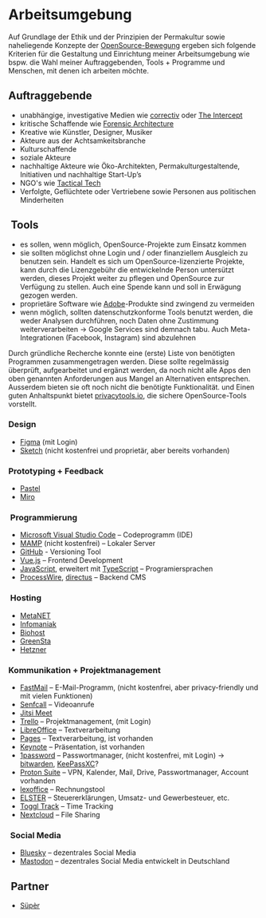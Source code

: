 # Arbeitsumgebung

Auf Grundlage der Ethik und der Prinzipien der Permakultur sowie naheliegende Konzepte der [OpenSource-Bewegung](https://opensource.com/) ergeben sich folgende Kriterien für die Gestaltung und Einrichtung meiner Arbeitsumgebung wie bspw. die Wahl meiner Auftraggebenden, Tools + Programme und Menschen, mit denen ich arbeiten möchte.

## Auftraggebende

- unabhängige, investigative Medien wie [correctiv](https://correctiv.org/) oder [The Intercept](https://theintercept.com/)
- kritische Schaffende wie [Forensic Architecture](https://forensic-architecture.org/)
- Kreative wie Künstler, Designer, Musiker
- Akteure aus der Achtsamkeitsbranche
- Kulturschaffende
- soziale Akteure
- nachhaltige Akteure wie Öko-Architekten, Permakulturgestaltende, Initiativen und nachhaltige Start-Up’s
- NGO's wie [Tactical Tech](https://tacticaltech.org/)
- Verfolgte, Geflüchtete oder Vertriebene sowie Personen aus politischen Minderheiten

##  Tools

- es sollen, wenn möglich, OpenSource-Projekte zum Einsatz kommen
- sie sollten möglichst ohne Login und / oder finanziellem Ausgleich zu benutzen sein. Handelt es sich um OpenSource-lizenzierte Projekte, kann durch die Lizenzgebühr die entwickelnde Person untersützt werden, dieses Projekt weiter zu pflegen und OpenSource zur Verfügung zu stellen. Auch eine Spende kann und soll in Erwägung gezogen werden.
- proprietäre Software wie [Adobe](https://www.adobe.com/de/)-Produkte sind zwingend zu vermeiden
- wenn möglich, sollten datenschutzkonforme Tools benutzt werden, die weder Analysen durchführen, noch Daten ohne Zustimmung weiterverarbeiten -> Google Services sind demnach tabu. Auch Meta-Integrationen (Facebook, Instagram) sind abzulehnen

Durch gründliche Recherche konnte eine (erste) Liste von benötigten Programmen zusammengetragen werden. Diese sollte regelmässig überprüft, aufgearbeitet und ergänzt werden, da noch nicht alle Apps den oben genannten Anforderungen aus Mangel an Alternativen entsprechen. Ausserdem bieten sie oft noch nicht die benötigte Funktionalität. und Einen guten Anhaltspunkt bietet [privacytools.io](https://www.privacytools.io/), die sichere OpenSource-Tools vorstellt.

### Design

- [Figma](https://www.figma.com/) (mit Login)
- [Sketch](https://www.sketch.com/) (nicht kostenfrei und proprietär, aber bereits vorhanden)

### Prototyping + Feedback

- [Pastel](https://usepastel.com/)
- [Miro](https://miro.com/)

###  Programmierung

- [Microsoft Visual Studio Code](https://code.visualstudio.com/) – Codeprogramm (IDE)
- [MAMP](https://www.mamp.info/) (nicht kostenfrei) – Lokaler Server
- [GitHub](https://github.com/) - Versioning Tool
- [Vue.js](https://vuejs.org/) – Frontend Development
- [JavaScript](https://developer.mozilla.org/en-US/docs/Web/JavaScript), erweitert mit [TypeScript](https://www.typescriptlang.org/) – Programiersprachen
- [ProcessWire](https://processwire.com/), [directus](https://directus.io/) – Backend CMS

###  Hosting

- [MetaNET](https://www.metanet.ch/de)
- [Infomaniak](https://www.infomaniak.com/de/hosting/web-und-mail/web-und-e-mail-hosting)
- [Biohost](https://www.biohost.de/)
- [GreenSta](https://ssl.greensta.de/)
- [Hetzner](https://www.hetzner.com/de/)

### Kommunikation + Projektmanagement

- [FastMail](https://www.fastmail.com/) – E-Mail-Programm, (nicht kostenfrei, aber privacy-friendly und mit vielen Funktionen)
- [Senfcall](https://www.senfcall.de/) – Videoanrufe
- [Jitsi Meet](https://meet.jit.si/?rCounter=1)
- [Trello](https://trello.com/) – Projektmanagement, (mit Login)
- [LibreOffice](https://www.libreoffice.org/) – Textverarbeitung
- [Pages](https://www.apple.com/ca/pages/) – Textverarbeitung, ist vorhanden
- [Keynote](https://www.apple.com/keynote/) – Präsentation, ist vorhanden
- [1password](https://1password.com/) – Passwortmanager, (nicht kostenfrei, mit Login) -> [bitwarden](https://bitwarden.com/), [KeePassXC](https://keepassxc.org/)?
- [Proton Suite](https://proton.me/) – VPN, Kalender, Mail, Drive, Passwortmanager, Account vorhanden
- [lexoffice](https://www.lexoffice.de/) – Rechnungstool
- [ELSTER](https://www.elster.de/eportal/start) – Steuererklärungen, Umsatz- und Gewerbesteuer, etc.
- [Toggl Track](https://toggl.com/) – Time Tracking
- [Nextcloud](https://nextcloud.com/) – File Sharing

###  Social Media

- [Bluesky](https://bsky.social/about) – dezentrales Social Media
- [Mastodon](https://joinmastodon.org/) – dezentrales Social Media entwickelt in Deutschland

##  Partner

- [Süpèr](https://super.asdf.af)

<!-- Grafiken und Inhalte Dritter adäquat und accessible kennzeichnen in terms of Copyright: <https://svgkingdom.com/what-should-i-know-about-copyright-and-attribution-when-using-svg-files/> -->
